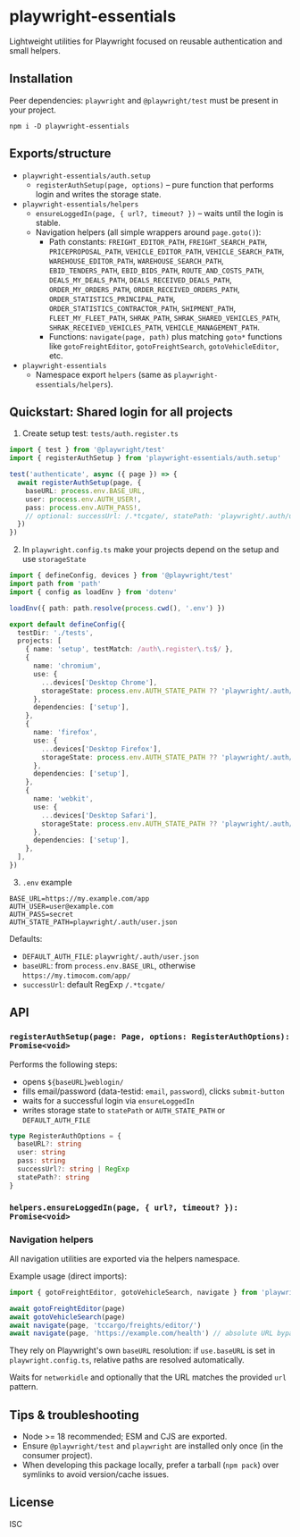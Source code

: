 # playwright-essentials

Lightweight utilities for Playwright focused on reusable authentication and small helpers.

## Installation

Peer dependencies: `playwright` and `@playwright/test` must be present in your project.

```
npm i -D playwright-essentials
```

## Exports/structure

- `playwright-essentials/auth.setup`
  - `registerAuthSetup(page, options)` – pure function that performs login and writes the storage state.
- `playwright-essentials/helpers`
  - `ensureLoggedIn(page, { url?, timeout? })` – waits until the login is stable.
  - Navigation helpers (all simple wrappers around `page.goto()`):
    - Path constants: `FREIGHT_EDITOR_PATH`, `FREIGHT_SEARCH_PATH`, `PRICEPROPOSAL_PATH`, `VEHICLE_EDITOR_PATH`, `VEHICLE_SEARCH_PATH`, `WAREHOUSE_EDITOR_PATH`, `WAREHOUSE_SEARCH_PATH`, `EBID_TENDERS_PATH`, `EBID_BIDS_PATH`, `ROUTE_AND_COSTS_PATH`, `DEALS_MY_DEALS_PATH`, `DEALS_RECEIVED_DEALS_PATH`, `ORDER_MY_ORDERS_PATH`, `ORDER_RECEIVED_ORDERS_PATH`, `ORDER_STATISTICS_PRINCIPAL_PATH`, `ORDER_STATISTICS_CONTRACTOR_PATH`, `SHIPMENT_PATH`, `FLEET_MY_FLEET_PATH`, `SHRAK_PATH`, `SHRAK_SHARED_VEHICLES_PATH`, `SHRAK_RECEIVED_VEHICLES_PATH`, `VEHICLE_MANAGEMENT_PATH`.
    - Functions: `navigate(page, path)` plus matching `goto*` functions like `gotoFreightEditor`, `gotoFreightSearch`, `gotoVehicleEditor`, etc.
- `playwright-essentials`
  - Namespace export `helpers` (same as `playwright-essentials/helpers`).

## Quickstart: Shared login for all projects

1. Create setup test: `tests/auth.register.ts`

```ts
import { test } from '@playwright/test'
import { registerAuthSetup } from 'playwright-essentials/auth.setup'

test('authenticate', async ({ page }) => {
  await registerAuthSetup(page, {
    baseURL: process.env.BASE_URL,
    user: process.env.AUTH_USER!,
    pass: process.env.AUTH_PASS!,
    // optional: successUrl: /.*tcgate/, statePath: 'playwright/.auth/user.json'
  })
})
```

2. In `playwright.config.ts` make your projects depend on the setup and use `storageState`

```ts
import { defineConfig, devices } from '@playwright/test'
import path from 'path'
import { config as loadEnv } from 'dotenv'

loadEnv({ path: path.resolve(process.cwd(), '.env') })

export default defineConfig({
  testDir: './tests',
  projects: [
    { name: 'setup', testMatch: /auth\.register\.ts$/ },
    {
      name: 'chromium',
      use: {
        ...devices['Desktop Chrome'],
        storageState: process.env.AUTH_STATE_PATH ?? 'playwright/.auth/user.json',
      },
      dependencies: ['setup'],
    },
    {
      name: 'firefox',
      use: {
        ...devices['Desktop Firefox'],
        storageState: process.env.AUTH_STATE_PATH ?? 'playwright/.auth/user.json',
      },
      dependencies: ['setup'],
    },
    {
      name: 'webkit',
      use: {
        ...devices['Desktop Safari'],
        storageState: process.env.AUTH_STATE_PATH ?? 'playwright/.auth/user.json',
      },
      dependencies: ['setup'],
    },
  ],
})
```

3. `.env` example

```
BASE_URL=https://my.example.com/app
AUTH_USER=user@example.com
AUTH_PASS=secret
AUTH_STATE_PATH=playwright/.auth/user.json
```

Defaults:

- `DEFAULT_AUTH_FILE`: `playwright/.auth/user.json`
- `baseURL`: from `process.env.BASE_URL`, otherwise `https://my.timocom.com/app/`
- `successUrl`: default RegExp `/.*tcgate/`

## API

### `registerAuthSetup(page: Page, options: RegisterAuthOptions): Promise<void>`

Performs the following steps:

- opens `${baseURL}weblogin/`
- fills email/password (data-testid: `email`, `password`), clicks `submit-button`
- waits for a successful login via `ensureLoggedIn`
- writes storage state to `statePath` or `AUTH_STATE_PATH` or `DEFAULT_AUTH_FILE`

```ts
type RegisterAuthOptions = {
  baseURL?: string
  user: string
  pass: string
  successUrl?: string | RegExp
  statePath?: string
}
```

### `helpers.ensureLoggedIn(page, { url?, timeout? }): Promise<void>`

### Navigation helpers

All navigation utilities are exported via the helpers namespace.

Example usage (direct imports):

```ts
import { gotoFreightEditor, gotoVehicleSearch, navigate } from 'playwright-essentials/helpers'

await gotoFreightEditor(page)
await gotoVehicleSearch(page)
await navigate(page, 'tccargo/freights/editor/')
await navigate(page, 'https://example.com/health') // absolute URL bypassing baseURL
```

They rely on Playwright's own `baseURL` resolution: if `use.baseURL` is set in `playwright.config.ts`, relative paths are resolved automatically.

Waits for `networkidle` and optionally that the URL matches the provided `url` pattern.

## Tips & troubleshooting

- Node >= 18 recommended; ESM and CJS are exported.
- Ensure `@playwright/test` and `playwright` are installed only once (in the consumer project).
- When developing this package locally, prefer a tarball (`npm pack`) over symlinks to avoid version/cache issues.

## License

ISC
